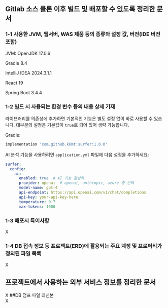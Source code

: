 ## Gitlab 소스 클론 이후 빌드 및 배포할 수 있도록 정리한 문서

### 1-1 사용한 JVM, 웹서버, WAS 제품 등의 종류와 설정 값, 버전(IDE 버전 포함)


JVM: OpenJDK 17.0.6

Gradle 8.4

IntelliJ IDEA 2024.3.1.1

React 19

Spring Boot 3.4.4

### 1-2 빌드 시 사용되는 환경 변수 등의 내용 상세 기재

라이브러리를 의존성에 추가하면 기본적인 기능은 별도 설정 없이 바로 사용할 수 있습니다. 대부분의 설정은 기본값이 `true`로 되어 있어 생략 가능합니다.

Gradle:
```groovy
implementation 'com.github.k6mt:surfer:1.0.0'
```

AI 분석 기능을 사용하려면 `application.yml` 파일에 다음 설정을 추가하세요:

```yaml
surfer:
  config:
    ai:
      enabled: true  # AI 기능 활성화
      provider: openai  # openai, anthropic, azure 중 선택
      model-name: gpt-4
      api-endpoint: https://api.openai.com/v1/chat/completions
      api-key: your-api-key-here
      temperature: 0.7
      max-tokens: 1000
```

### 1-3 배포시 특이사항 
X
### 1-4 DB 접속 정보 등 프로젝트(ERD)에 활용되는 주요 계정 및 프로퍼티가 정의된 파일 목록
X
## 프로젝트에서 사용하는 외부 서비스 정보를 정리한 문서
X
##DB 덤프 파일 최신본  
X

